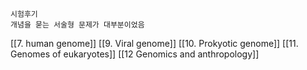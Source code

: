 	시험후기
	개념을 묻는 서술형 문제가 대부분이었음

[[7. human genome]]
[[9. Viral genome]]
[[10. Prokyotic genome]]
[[11. Genomes of eukaryotes]]
[[12 Genomics and anthropology]]